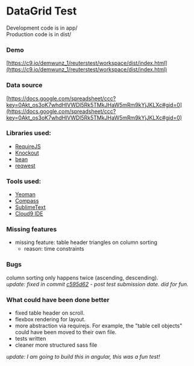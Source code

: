 # DataGrid Test

Development code is in app/  
Production code is in dist/


### Demo

[https://c9.io/demwunz_1/reuterstest/workspace/dist/index.html](https://c9.io/demwunz_1/reuterstest/workspace/dist/index.html)

### Data source

[https://docs.google.com/spreadsheet/ccc?key=0Akt_os3oK7whdHlVWDl5Rk5TMkJHaW5mRm9kYjJKLXc#gid=0](https://docs.google.com/spreadsheet/ccc?key=0Akt_os3oK7whdHlVWDl5Rk5TMkJHaW5mRm9kYjJKLXc#gid=0)

### Libraries used:

- [RequireJS](http://www.requirejs.org/)
- [Knockout](http://knockoutjs.com/)
- [bean](https://github.com/fat/bean)
- [reqwest](https://github.com/ded/reqwest)

### Tools used:

- [Yeoman](http://yeoman.io/)
- [Compass](http://compass-style.org/)
- [SublimeText](http://www.sublimetext.com/3)
- [Cloud9 IDE](https://c9.io/demwunz_1/reuterstest)

### Missing features

- missing feature: table header triangles on column sorting
 	- reason: time constraints

### Bugs

column sorting only happens twice (ascending, descending).  
*update: fixed in commit [c595d62](https://bitbucket.org/demwunz/reuters/commits/c595d6255f01184fedeac5ee15178a59281283f9) - post test submission date. did for fun.*

### What could have been done better

- fixed table header on scroll.
- flexbox rendering for layout.
- more abstraction via requirejs. For example, the "table cell objects" could have been moved to their own file.
- tests written
- cleaner more structured sass file


*update: I am going to build this in angular, this was a fun test!*